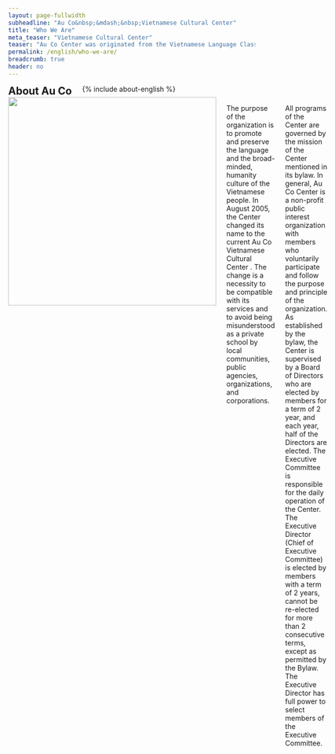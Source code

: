 ```yaml
---
layout: page-fullwidth
subheadline: "Au Co&nbsp;&mdash;&nbsp;Vietnamese Cultural Center"
title: "Who We Are"
meta_teaser: "Vietnamese Cultural Center"
teaser: "Au Co Center was originated from the Vietnamese Language Classes established by the Vietnamese Elderly Mutual Assistant Association of SF (VEMAA) since 1983, one of the first Vietnamese language classes in Northern California . In July 1986, the Center was taken over by volunteer members of Vietnamese Students Association of City College of San Francisco. In November 1988, it was determined that the Center be founded as a non-profit organization under the name Au Co Vietnamese Language School."
permalink: /english/who-we-are/
breadcrumb: true
header: no
---
```

<!--more-->
<div class="row">
<div class="medium-4 medium-push-8 columns">
<h2 style="margin: 0px">About Au Co</h2>
        {% include about-english %}
</div><!-- /.medium-4.columns -->
<div class="medium-8 medium-pull-4 columns" markdown="1">
<img width="424" src="{{ site.urlimg }}seaacc-logo.png">

The purpose of the organization is to promote and preserve the language and the broad-minded, humanity culture of the Vietnamese people. In August 2005, the Center changed its name to the current Au Co Vietnamese Cultural Center . The change is a necessity to be compatible with its services and to avoid being misunderstood as a private school by local communities, public agencies, organizations, and corporations. 

All programs of the Center are governed by the mission of the Center mentioned in its bylaw. In general, Au Co Center is a non-profit public interest organization with members who voluntarily participate and follow the purpose and principle of the organization. As established by the bylaw, the Center is supervised by a Board of Directors who are elected by members for a term of 2 year, and each year, half of the Directors are elected. The Executive Committee is responsible for the daily operation of the Center. The Executive Director (Chief of Executive Committee) is elected by members with a term of 2 years, cannot be re-elected for more than 2 consecutive terms, except as permitted by the Bylaw. The Executive Director has full power to select members of the Executive Committee. 

</div><!-- /.row -->
